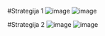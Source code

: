 #Strategija 1
![image](https://github.com/nikasstrukovas/Objektinis/assets/146195601/9e828950-736b-47c3-ad7a-b505d290bf0e)
![image](https://github.com/nikasstrukovas/Objektinis/assets/146195601/eed3343f-98f8-42ce-b867-d0e899fe9c31)

#Strategija 2
![image](https://github.com/nikasstrukovas/Objektinis/assets/146195601/80436308-858f-420c-a9ec-5d0d1099a47c)
![image](https://github.com/nikasstrukovas/Objektinis/assets/146195601/065f1f5f-fe0e-4df4-a7d4-75ff0cd986ab)

